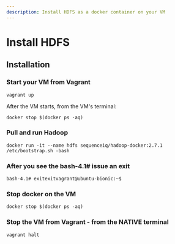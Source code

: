 ```yaml
---
description: Install HDFS as a docker container on your VM
---
```


# Install HDFS

## Installation

### Start your VM from Vagrant

```text
vagrant up
```

After the VM starts, from the VM's terminal:

```text
docker stop $(docker ps -aq)
```

### Pull and run Hadoop <a id="pull-and-run-hadoop"></a>

```text
docker run -it --name hdfs sequenceiq/hadoop-docker:2.7.1 /etc/bootstrap.sh -bash
```

### After you see the bash-4.1\# issue an exit <a id="after-you-see-the-bash-4-1-issue-an-exit"></a>

```text
bash-4.1# exitexitvagrant@ubuntu-bionic:~$
```

### Stop docker on the VM <a id="stop-docker-on-the-vm"></a>

```text
docker stop $(docker ps -aq)
```

### Stop the VM from Vagrant - from the NATIVE terminal <a id="stop-the-vm-from-vagrant-from-the-native-terminal"></a>

```text
vagrant halt
```

